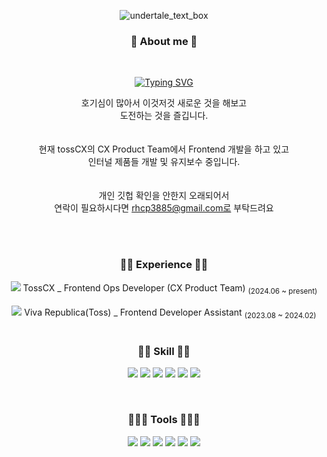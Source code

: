 <div align="center">


  ![undertale_text_box](https://github.com/Yeonji-Noob/Yeonji-Noob/assets/121682565/75a03946-584d-4f3f-b0b7-b6cab3519881)
  

  
  <h3>🐣 About me 🐣</h3>
  </br> 

[![Typing SVG](https://readme-typing-svg.demolab.com?font=Fira+Code&size=15&pause=1000&color=13F799&width=375&lines=%3Cp%3EI'm+studying+front-end+development%3C%2Fp%3E)](https://git.io/typing-svg)
  
  호기심이 많아서 이것저것 새로운 것을 해보고 
  </br>
  도전하는 것을 즐깁니다.
  </br> 
  </br>
  </br>
  현재 tossCX의 CX Product Team에서
  Frontend 개발을 하고 있고 </br>
  인터널 제품들 개발 및 유지보수 중입니다.
  </br>
  </br>
  </br>
  개인 깃헙 확인을 안한지 오래되어서 </br>
  연락이 필요하시다면 rhcp3885@gmail.com로 부탁드려요
  
  </br>
  </br>

  <h3>🍕🍕 Experience 🍕🍕</h3>
  
  <img src="https://static.toss.im/tds/favicon/favicon-16x16.png">
  TossCX _ Frontend Ops Developer (CX Product Team) <sub>(2024.06 ~ present)</sub>
  </br>
  </br>
  <img src="https://static.toss.im/tds/favicon/favicon-16x16.png">
  Viva Republica(Toss) _ Frontend Developer Assistant <sub>(2023.08 ~ 2024.02)</sub>
  </br> 
  </br> 

  <h3>🌼🌼 Skill 🌼🌼</h3>
  <p>
  <img src="https://img.shields.io/badge/HTML5-E34F26?style=for-the-badge&logo=HTML5&logoColor=white"/>
  <img src="https://img.shields.io/badge/CSS3-1572B6?style=for-the-badge&logo=CSS3&logoColor=white"/>
  <img src="https://img.shields.io/badge/Javascript-black?style=for-the-badge&logo=javascript&logoColor=F7DF1E"/>
  <img src="https://img.shields.io/badge/React-white?style=for-the-badge&logo=react&logoColor=61DAFB"/>
  <img src="https://img.shields.io/badge/typescript-3178C6?style=for-the-badge&logo=typescript&logoColor=white"/>
  <img src="https://img.shields.io/badge/styledcomponents-DB7093?style=for-the-badge&logo=styledcomponents&logoColor=white"/>
  </p>

  </br> 


  <h3>🔧🔨🧰 Tools 🧰🔨🔧</h3>
  <img src="https://img.shields.io/badge/VScode-007ACC?style=for-the-badge&logo=visualstudiocode&logoColor=white"/>
  <img src="https://img.shields.io/badge/Figma-F24E1E?style=for-the-badge&logo=figma&logoColor=white"/>
  <img src="https://img.shields.io/badge/Adobe Photoshop-31A8FF?style=for-the-badge&logo=adobephotoshop&logoColor=white"/>
  <img src="https://img.shields.io/badge/Adobe Illustrator-FF9A00?style=for-the-badge&logo=Adobe Illustrator&logoColor=white"/>
  <img src="https://img.shields.io/badge/notion-000000?style=for-the-badge&logo=notion&logoColor=white"/>
  <img src="https://img.shields.io/badge/canva-00C4CC?style=for-the-badge&logo=canva&logoColor=white"/>

  </br> 
  
  ####
  
  
  
 <!-- [![Solved.ac Profile](http://mazassumnida.wtf/api/v2/generate_badge?boj=rhcp3885)](https://solved.ac/rhcp3885/)
  </br> -->
   
  ###


</div>






